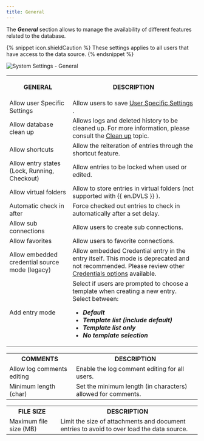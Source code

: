 ```yaml
---
title: General
---
```

The ***General*** section allows to manage the availability of different features related to the database. 

{% snippet icon.shieldCaution %} 
These settings applies to all users that have access to the data source. 
{% endsnippet %}
 
![System Settings - General](https://webdevolutions.azureedge.net/docs/en/rdm/windows/clip10720.png) 

<table>
	<tr>
		<th>

GENERAL 
		</th>
		<th>
DESCRIPTION 
		</th>
	</tr>
	<tr>
		<td>
Allow user Specific Settings 
		</td>
		<td>
Allow users to save [User Specific Settings](/rdm/windows/commands/edit/setting-overrides/specific-settings/) . 
		</td>
	</tr>
	<tr>
		<td>
Allow database clean up 
		</td>
		<td>
Allows logs and deleted history to be cleaned up. For more information, please consult the [Clean up](/rdm/windows/commands/administration/) topic. 
		</td>
	</tr>
	<tr>
		<td>
Allow shortcuts 
		</td>
		<td>
Allow the reiteration of entries through the shortcut feature. 
		</td>
	</tr>
	<tr>
		<td>
Allow entry states (Lock, Running, Checkout) 
		</td>
		<td>
Allow entries to be locked when used or edited. 
		</td>
	</tr>
	<tr>
		<td>
Allow virtual folders 
		</td>
		<td>
Allow to store entries in virtual folders (not supported with {{ en.DVLS }} ). 
		</td>
	</tr>
	<tr>
		<td>
Automatic check in after 
		</td>
		<td>
Force checked out entries to check in automatically after a set delay. 
		</td>
	</tr>
	<tr>
		<td>
Allow sub connections 
		</td>
		<td>
Allow users to create sub connections. 
		</td>
	</tr>
	<tr>
		<td>
Allow favorites 
		</td>
		<td>
Allow users to favorite connections. 
		</td>
	</tr>
	<tr>
		<td>
Allow embedded credential source mode (legacy) 
		</td>
		<td>
Allow embedded Credential entry in the entry itself. This mode is deprecated and not recommended. Please review other [Credentials options](/rdm/windows/commands/edit/entries/entry-credentials-options/) available. 
		</td>
	</tr>
	<tr>
		<td>
Add entry mode 
		</td>
		<td>
Select if users are prompted to choose a template when creating a new entry. Select between:  

* ***Default*** 
* ***Template list (include default)*** 
* ***Template list only*** 
* ***No template selection*** 
		</td>
	</tr>
</table>

<table>
	<tr>
		<th>
COMMENTS 
		</th>
		<th>
DESCRIPTION 
		</th>
	</tr>
	<tr>
		<td>
Allow log comments editing 
		</td>
		<td>
Enable the log comment editing for all users. 
		</td>
	</tr>
	<tr>
		<td>
Minimum length (char) 
		</td>
		<td>
Set the minimum length (in characters) allowed for comments. 
		</td>
	</tr>
</table>

<table>
	<tr>
		<th>
FILE SIZE 
		</th>
		<th>
DESCRIPTION 
		</th>
	</tr>
	<tr>
		<td>
Maximum file size (MB) 
		</td>
		<td>
Limit the size of attachments and document entries to avoid to over load the data source. 
		</td>
	</tr>
</table>



